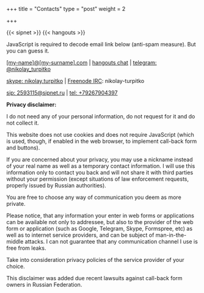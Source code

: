 +++
title = "Contacts"
type = "post"
weight = 2

+++

<form method="POST"
      action="https://formspree.io/avxbynl[at]ghecvgxb[dot]pbz"
      class="jsonly"
      style="display:none">
    <input type="hidden" name="_subject" value="[nikolay.turpitko.com]" />
    <input type="hidden" name="_format" value="plain" />
    <input type="text" name="_gotcha" style="display:none" />
    <input type="text" name="name" placeholder="Your name">
    <input type="email" name="email" placeholder="Your email">
    <textarea name="message" placeholder="Your message"></textarea>
    <button type="submit">Send email</button>
    <a href="https://formspree.io/">via https://formspree.io/</a>
</form>

{{< sipnet >}} {{< hangouts >}}

<noscript>
JavaScript is required to decode email link below (anti-spam measure).
But you can guess it.
</noscript>

[[my-name]@[my-surname].com](mailto:avxbynl[at]ghecvgxb[dot]pbz) |
[hangouts chat](https://hangouts.google.com/chat/person/118256930792891720434) |
[telegram: @nikolay_turpitko](https://t.me/nikolay_turpitko)

[skype: nikolay.turpitko](skype:nikolay.turpitko?call) |
[Freenode IRC](irc://irc.freenode.net): nikolay-turpitko

[sip: 2593115@sipnet.ru](sip:2593115@sipnet.ru) |
[tel: +79267904397](tel:+79267904397)

**Privacy disclaimer:**

I do not need any of your personal information, do not request for it and do
not collect it.

This website does not use cookies and does not require JavaScript (which is
used, though, if enabled in the web browser, to implement call-back form and
buttons).

If you are concerned about your privacy, you may use a nickname instead of your
real name as well as a temporary contact information.  I will use this
information only to contact you back and will not share it with third parties
without your permission (except situations of law enforcement requests,
properly issued by Russian authorities).

You are free to choose any way of communication you deem as more private.

Please notice, that any information your enter in web forms or applications can
be available not only to addressee, but also to the provider of the web form or
application (such as Google, Telegram, Skype, Formspree, etc) as well as to
internet service providers, and can be subject of man-in-the-middle attacks. I
can not guarantee that any communication channel I use is free from leaks.

Take into consideration privacy policies of the service provider of your
choice.

This disclaimer was added due recent lawsuits against call-back form owners in
Russian Federation.
